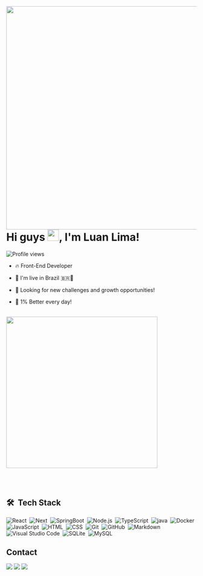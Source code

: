 <img align="right" height="590em" src="https://raw.githubusercontent.com/gist/limaluan/9f9f0a086ec8274fc15476b88c83029d/raw/749a37a3bce4e73205a4a9721eedc7ed360829d8/githubcard.svg"/>
<h1 align="left">Hi guys <img src="https://raw.githubusercontent.com/kaueMarques/kaueMarques/master/hi.gif" height="30px">, I'm Luan Lima!</h1>
<p align="left"> <img src="https://komarev.com/ghpvc/?username=limaluan&color=yellow" alt="Profile views" /> </p>

- 🔥 Front-End Developer

- 🔭 I'm live in Brazil 🇧🇷🌴

- 👀 Looking for new challenges and growth opportunities!

- 💪 1% Better every day!
<br><br/>

<!--Stats Card-->
<img width="400px" src="https://github-readme-stats.vercel.app/api?username=limaluan&show_icons=true&theme=radical" />

<br><br/>

 ## 🛠 &nbsp;Tech Stack

![React](https://img.shields.io/badge/-React-05122A?style=flat&logo=react)&nbsp;
![Next](https://img.shields.io/badge/-Next.Js-05122A?style=flat&logo=next.js)&nbsp;
![SpringBoot](https://img.shields.io/badge/-SpringBoot-05122A?style=flat&logo=springboot)&nbsp;
![Node.js](https://img.shields.io/badge/-Node.js-05122A?style=flat&logo=node.js)&nbsp;
![TypeScript](https://img.shields.io/badge/-TypeScript-05122A?style=flat&logo=typescript)&nbsp;
![java](https://img.shields.io/badge/-Java-05122A?style=flat&logo=java)&nbsp;
![Docker](https://img.shields.io/badge/-Docker-05122A?style=flat&logo=docker)&nbsp;
![JavaScript](https://img.shields.io/badge/-JavaScript-05122A?style=flat&logo=javascript)&nbsp;
![HTML](https://img.shields.io/badge/-HTML-05122A?style=flat&logo=HTML5)&nbsp;
![CSS](https://img.shields.io/badge/-CSS-05122A?style=flat&logo=CSS3&logoColor=1572B6)&nbsp;
![Git](https://img.shields.io/badge/-Git-05122A?style=flat&logo=git)&nbsp;
![GitHub](https://img.shields.io/badge/-GitHub-05122A?style=flat&logo=github)&nbsp;
![Markdown](https://img.shields.io/badge/-Markdown-05122A?style=flat&logo=markdown)&nbsp;
![Visual Studio Code](https://img.shields.io/badge/-Visual%20Studio%20Code-05122A?style=flat&logo=visual-studio-code&logoColor=007ACC)&nbsp;
![SQLite](https://img.shields.io/badge/-SQLite-05122A?style=flat&logo=sqlite)&nbsp;
![MySQL](https://img.shields.io/badge/-MySQL-05122A?style=flat&logo=mysql)&nbsp;



 ## Contact
 
<div> 
  <a href = "mailto:limaluan.dev@gmail.com"><img src="https://img.shields.io/badge/-Gmail-%23333?style=for-the-badge&logo=gmail&logoColor=white" target="_blank"></a>
  <a href="https://www.linkedin.com/in/lima-luan" target="_blank"><img src="https://img.shields.io/badge/-LinkedIn-%230077B5?style=for-the-badge&logo=linkedin&logoColor=white" target="_blank"></a> 
 <a href="https://www.instagram.com/luanclima_/" target="_blank"><img src="https://img.shields.io/badge/-Instagram-%23E4405F?style=for-the-badge&logo=instagram&logoColor=white" target="_blank"></a>
 
</div>
<!-- ## Hi there, i'm Luan 👋

- I'm live in Brazil 🇧🇷🌴
- I'm Learning React.js 😾
<p>&nbsp;</p>

## My Skills 🖥️

<a href="#"><img src="https://raw.githubusercontent.com/devicons/devicon/master/icons/html5/html5-original.svg" alt="html5" width="50" height="50" style="max-width:100%"></img>
<img src="https://raw.githubusercontent.com/devicons/devicon/master/icons/css3/css3-original.svg" alt="html5" width="50" height="50" style="max-width:100%"></img>
<img src="https://raw.githubusercontent.com/devicons/devicon/master/icons/javascript/javascript-original.svg" width="50" height="50" style="max-width:100%"></img>
<img src="https://cdn.jsdelivr.net/gh/devicons/devicon/icons/typescript/typescript-original.svg" width="50" height="50" style="max-width:100%"></img>
<img src="https://cdn.jsdelivr.net/gh/devicons/devicon/icons/react/react-original-wordmark.svg" width="50" height="50" style="max-width:100%"></img>
<img src="https://cdn.jsdelivr.net/gh/devicons/devicon/icons/nodejs/nodejs-original.svg" width="50" height="50" style="max-width:100%"></img>
<img src="https://cdn.jsdelivr.net/gh/devicons/devicon/icons/express/express-original-wordmark.svg" width="50" height="50" style="max-width:100%"></img>
<img src="https://cdn.jsdelivr.net/gh/devicons/devicon/icons/github/github-original.svg" width="50" height="50" style="max-width:100%"></img>
<img src="https://raw.githubusercontent.com/devicons/devicon/master/icons/git/git-original.svg" width="50" height="50" style="max-width:100%"></img></a>
<p>&nbsp;</p>

 ## My GitHub Stats ✅
<!--Stats Card--> <!--
![Anurag's GitHub stats](https://github-readme-stats.vercel.app/api?username=limaluan&show_icons=true&theme=radical) [![Top Langs](https://github-readme-stats.vercel.app/api/top-langs/?username=limaluan&layout=compact)](https://github.com/anuraghazra/github-readme-stats)
<p>&nbsp;</p>

<p align="center">
<a href = "https://www.linkedin.com/in/lima-luan/" target="_blank"><img align="center" alt="GitHub User Linkedin Profile" height="50" width="60" src="https://raw.githubusercontent.com/devicons/devicon/master/icons/linkedin/linkedin-original.svg" style="max-width:100%;"></a>
<a href = "https://www.instagram.com/luanzinn1/" target="_blank"><img align="center" alt="GitHub User Instagram Profile" height="50" width="50" src="https://upload.wikimedia.org/wikipedia/commons/thumb/e/e7/Instagram_logo_2016.svg/768px-Instagram_logo_2016.svg.png" style="max-width:100%;"> </a>
</p>
-->


<!--
**limaluan/limaluan** is a ✨ _special_ ✨ repository because its `README.md` (this file) appears on your GitHub profile.

Here are some ideas to get you started:

- 🔭 I’m currently working on ...
- 🌱 I’m currently learning ...
- 👯 I’m looking to collaborate on ...
- 🤔 I’m looking for help with ...
- 💬 Ask me about ...
- 📫 How to reach me: ...
- 😄 Pronouns: ...
- ⚡ Fun fact: ...
-->
